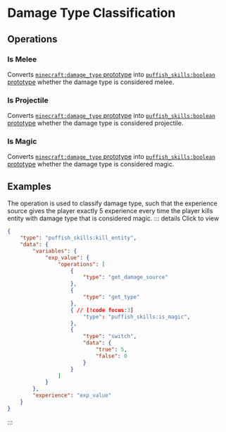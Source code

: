 # Damage Type Classification

## Operations

### Is Melee

Converts [`minecraft:damage_type` prototype](/creators/configuration/calculations/prototypes/built-in/damage-type) into [`puffish_skills:boolean` prototype](/creators/configuration/calculations/prototypes/built-in/boolean) whether the damage type is considered melee.

### Is Projectile

Converts [`minecraft:damage_type` prototype](/creators/configuration/calculations/prototypes/built-in/damage-type) into [`puffish_skills:boolean` prototype](/creators/configuration/calculations/prototypes/built-in/boolean) whether the damage type is considered projectile.

### Is Magic

Converts [`minecraft:damage_type` prototype](/creators/configuration/calculations/prototypes/built-in/damage-type) into [`puffish_skills:boolean` prototype](/creators/configuration/calculations/prototypes/built-in/boolean) whether the damage type is considered magic.

## Examples

The operation is used to classify damage type, such that the experience source gives the player exactly 5 experience every time the player kills entity with damage type that is considered magic.
::: details Click to view
```json
{
	"type": "puffish_skills:kill_entity",
	"data": {
		"variables": {
			"exp_value": {
				"operations": [
					{
						"type": "get_damage_source"
					},
					{
						"type": "get_type"
					},
					{ // [!code focus:3]
						"type": "puffish_skills:is_magic",
					},
					{
						"type": "switch",
						"data": {
							"true": 5,
							"false": 0
						}
					}
				]
			}
		},
		"experience": "exp_value"
	}
}
```
:::